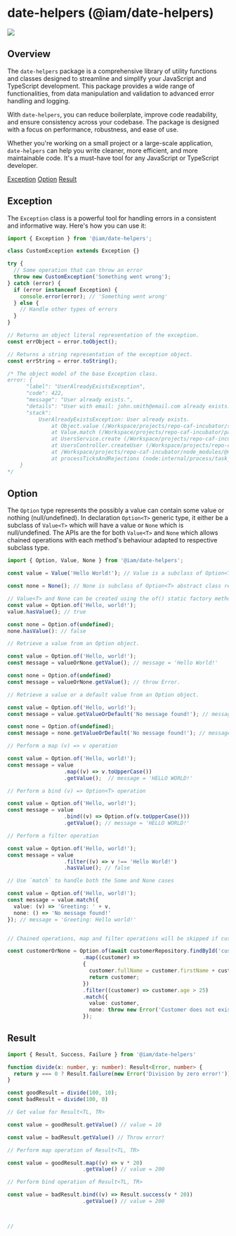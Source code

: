 # date-helpers (@iam/date-helpers)

![](./API/coverage.svg)

## Overview

The `date-helpers` package is a comprehensive library of utility functions and classes designed to streamline and simplify your JavaScript and TypeScript development. This package provides a wide range of functionalities, from data manipulation and validation to advanced error handling and logging.

With `date-helpers`, you can reduce boilerplate, improve code readability, and ensure consistency across your codebase. The package is designed with a focus on performance, robustness, and ease of use.

Whether you're working on a small project or a large-scale application, `date-helpers` can help you write cleaner, more efficient, and more maintainable code. It's a must-have tool for any JavaScript or TypeScript developer.

[Exception](#exception)
[Option](#option)
[Result](#result)

## Exception

The `Exception` class is a powerful tool for handling errors in a consistent and informative way. Here's how you can use it:

```typescript
import { Exception } from '@iam/date-helpers';

class CustomException extends Exception {}

try {
  // Some operation that can throw an error
  throw new CustomException('Something went wrong');
} catch (error) {
  if (error instanceof Exception) {
    console.error(error); // 'Something went wrong'
  } else {
    // Handle other types of errors
  }
}

// Returns an object literal representation of the exception.
const errObject = error.toObject();

// Returns a string representation of the exception object.
const errString = error.toString();

/* The object model of the base Exception class.
error: {
      "label": "UserAlreadyExistsException",
      "code": 422,
      "message": "User already exists.",
      "details": "User with email: john.smith@email.com already exists.",
      "stack":
          UserAlreadyExistsException: User already exists.
              at Object.value (/Workspace/projects/repo-caf-incubator/starters/nestjs-http-fastify/src/users/users.service.ts:46:41)
              at Value.match (/Workspace/projects/repo-caf-incubator/packages/date-helpers/src/option.ts:173:14)
              at UsersService.create (/Workspace/projects/repo-caf-incubator/starters/nestjs-http-fastify/src/users/users.service.ts:45:41)
              at UsersController.createUser (/Workspace/projects/repo-caf-incubator/starters/nestjs-http-fastify/src/users/users.controller.ts:55:44)
              at /Workspace/projects/repo-caf-incubator/node_modules/@nestjs/core/router/router-execution-context.js:38:29
              at processTicksAndRejections (node:internal/process/task_queues:95:5)
    }
*/
```

## Option

The `Option` type represents the possibly a value can contain some value or nothing (null/undefined). In declaration `Option<T>` generic type, it either be
a subclass of `Value<T>` which will have a value or `None` which is null/undefined. The APIs are the for both `Value<T>` and `None` which allows chained
operations with each method's behaviour adapted to respective subclass type.

```typescript
import { Option, Value, None } from '@iam/date-helpers';

const value = Value('Hello World!'); // Value is a subclass of Option<T> abstract class representing a value.

const none = None(); // None is subclass of Option<T> abstract class representing null/undefined.

// Value<T> and None can be created using the of() static factory method.
const value = Option.of('Hello, world!');
value.hasValue(); // true

const none = Option.of(undefined);
none.hasValue(): // false

// Retrieve a value from an Option object.

const value = Option.of('Hello, world!');
const message = valueOrNone.getValue(); // message = 'Hello World!'

const none = Option.of(undefined)
const message = valueOrNone.getValue(); // throw Error.

// Retrieve a value or a default value from an Option object.

const value = Option.of('Hello, world!');
const message = value.getValueOrDefault('No message found!'); // message = 'Hello World!'

const none = Option.of(undefined);
const message = none.getValueOrDefault('No message found!'); // message = 'No message found!'

// Perform a map (v) => v operation

const value = Option.of('Hello, world!');
const message = value
                  .map((v) => v.toUpperCase())
                  .getValue();  // message = 'HELLO WORLD!'

// Perform a bind (v) => Option<T> operation

const value = Option.of('Hello, world!');
const message = value
                  .bind((v) => Option.of(v.toUpperCase()))
                  .getValue(); // message = 'HELLO WORLD!'

// Perform a filter operation

const value = Option.of('Hello, world!');
const message = value
                  .filter((v) => v !== 'Hello World!')
                  .hasValue(); // false

// Use `match` to handle both the Some and None cases

const value = Option.of('Hello, world!');
const message = value.match({
  value: (v) => 'Greeting: ' + v,
  none: () => 'No message found!'
}); // message = 'Greeting: Hello world!'


// Chained operations, map and filter operations will be skipped if customer does not exists in the repository

const customerOrNone = Option.of(await customerRepository.findById('cust-007'))
                        .map((customer) =>
                        {
                          customer.fullName = customer.firstName + customer.lastName;
                          return customer;
                        })
                        .filter((customer) => customer.age > 25)
                        .match({
                          value: customer,
                          none: throw new Error('Customer does not exists!')
                        });

```

## Result

```Typescript
import { Result, Success, Failure } from '@iam/date-helpers'

function divide(x: number, y: number): Result<Error, number> {
  return y === 0 ? Result.failure(new Error('Division by zero error!')) : Result.success(x/y);
}

const goodResult = divide(100, 10);
const badResult = divide(100, 0)

// Get value for Result<TL, TR>

const value = goodResult.getValue() // value = 10

const value = badResult.getValue() // Throw error!

// Perform map operation of Result<TL, TR>

const value = goodResult.map((v) => v * 20)
                        .getValue() // value = 200

// Perform bind operation of Result<TL, TR>

const value = badResult.bind((v) => Result.success(v * 20))
                        .getValue() // value = 200



//




```
